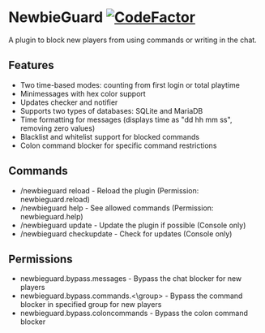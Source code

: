 # NewbieGuard [![CodeFactor](https://www.codefactor.io/repository/github/groundbreakingmc/newbieguard/badge)](https://www.codefactor.io/repository/github/groundbreakingmc/newbieguard)
A plugin to block new players from using commands or writing in the chat.

## Features
- Two time-based modes: counting from first login or total playtime
- Minimessages with hex color support
- Updates checker and notifier
- Supports two types of databases: SQLite and MariaDB
- Time formatting for messages (displays time as "dd hh mm ss", removing zero values)
- Blacklist and whitelist support for blocked commands
- Colon command blocker for specific command restrictions

## Commands
- /newbieguard reload - Reload the plugin (Permission: newbieguard.reload)
- /newbieguard help - See allowed commands (Permission: newbieguard.help)
- /newbieguard update - Update the plugin if possible (Console only)
- /newbieguard checkupdate - Check for updates (Console only)

## Permissions
- newbieguard.bypass.messages - Bypass the chat blocker for new players
- newbieguard.bypass.commands.<\group> - Bypass the command blocker in specified group for new players
- newbieguard.bypass.coloncommands - Bypass the colon command blocker